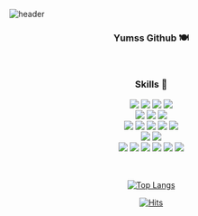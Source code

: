 
![header](https://capsule-render.vercel.app/api?type=waving&color=timeGradient&height=150&animation=fadeIn&section=header&text=&fontAlign=70&desc=)

<div align="center">
    <h3 align="center"> Yumss Github 🍽️ </h3>
    <br />
    <h3>Skills 🔨</h3>
    <div>
        <img src="https://img.shields.io/badge/HTML-E34F26?style=flat-square&logo=HTML5&logoColor=white" />
        <img src="https://img.shields.io/badge/CSS-1572B6?style=flat-square&logo=CSS3&logoColor=white" />
        <img src="https://img.shields.io/badge/JavaScript-F7DF1E?style=flat-square&logo=javascript&logoColor=white" />
        <img src="https://img.shields.io/badge/TypeScript-3178C6?style=flat-square&logo=typescript&logoColor=white" />
    </div>
    <div>
        <img src="https://img.shields.io/badge/SCSS-CC6699?style=flat-square&logo=Sass&logoColor=white" />
        <img src="https://img.shields.io/badge/CSS Modules-000000?style=flat-square&logo=cssmodules&logoColor=white" />
        <img src="https://img.shields.io/badge/Styled-components-DB7093?style=flat-square&logo=styledcomponents&logoColor=white" />
    </div>
    <div>
        <img src="https://img.shields.io/badge/jQuery-0769AD?style=flat-square&logo=jquery&logoColor=white" />
        <img src="https://img.shields.io/badge/React-61DAFB?style=flat-square&logo=React&logoColor=white" />    
        <img src="https://img.shields.io/badge/Redux-764ABC?style=flat-square&logo=Redux&logoColor=white" />
        <img src="https://img.shields.io/badge/Redux-Saga-999999?style=flat-square&logo=Reduxsaga&logoColor=white" />
        <img src="https://img.shields.io/badge/Next.js-000000?style=flat-square&logo=nextdotjs&logoColor=white" />                
    </div>
    <div>
        <img src="https://img.shields.io/badge/AWS S3-569A31?style=flat-square&logo=amazons3&logoColor=white" />
        <img src="https://img.shields.io/badge/Amazon AWS-232F3E?style=flat-square&logo=amazonaws&logoColor=white" />
    </div>
    <div>
        <img src="https://img.shields.io/badge/Github-181717?style=flat-square&logo=github&logoColor=white" />
        <img src="https://img.shields.io/badge/Jira-0052CC?style=flat-square&logo=jira&logoColor=white" />
        <img src="https://img.shields.io/badge/Confluence-172B4D?style=flat-square&logo=confluence&logoColor=white" />
        <img src="https://img.shields.io/badge/Slack-4A154B?style=flat-square&logo=Slack&logoColor=white" />
        <img src="https://img.shields.io/badge/Figma-F24E1E?style=flat-square&logo=Figma&logoColor=white" />
        <img src="https://img.shields.io/badge/Notion-000000?style=flat-square&logo=Notion&logoColor=white" />
    </div>
</div>
<br />
<br />
<div align="center">
    
[![Top Langs](https://github-readme-stats.vercel.app/api/top-langs/?username=yum-kim)](https://github.com/yum-kim/github-readme-stats)

</div>
<div align="center">

[![Hits](https://hits.seeyoufarm.com/api/count/incr/badge.svg?url=https%3A%2F%2Fgithub.com%2Fyum-kim&count_bg=%23CA9DEF&title_bg=%23000000&icon=github.svg&icon_color=%23E7E7E7&title=Github&edge_flat=false)](https://github.com/yum-kim)

</div>



